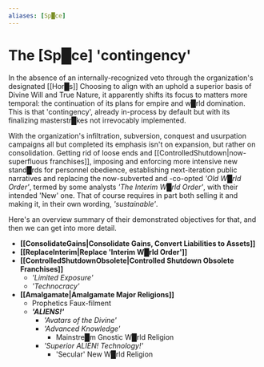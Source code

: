 ```yaml
---
aliases: [Sp█ce]
---
```

# The [Sp█ce] 'contingency'


In the absence of an internally-recognized veto through the organization's designated [[Hor█s]] Choosing to align with an uphold a superior basis of Divine Will and True Nature, it apparently shifts its focus to matters more temporal: the continuation of its plans for empire and w█rld domination.  This is that 'contingency', already in-process by default but with its finalizing masterstr█kes not irrevocably implemented.

With the organization's infiltration, subversion, conquest and usurpation campaigns all but completed its emphasis isn't on expansion, but rather on consolidation.  Getting rid of loose ends and [[ControlledShutdown|now-superfluous franchises]], imposing and enforcing more intensive new stand█rds for personnel obedience, establishing next-iteration public narratives and replacing the now-subverted and -co-opted *'Old W█rld Order'*, termed by some analysts *'The Interim W█rld Order'*, with their intended 'New' one.  That of course requires in part both selling it and making it, in their own wording, *'sustainable'*.

Here's an overview summary of their demonstrated objectives for that, and then we can get into more detail.

* **[[ConsolidateGains|Consolidate Gains, Convert Liabilities to Assets]]**
* **[[ReplaceInterim|Replace 'Interim W█rld Order']]**
* **[[ControlledShutdownObsolete|Controlled Shutdown Obsolete Franchises]]**
    * *'Limited Exposure'*
    * *'Technocracy'*
* **[[Amalgamate|Amalgamate Major Religions]]**
    * Prophetics Faux-filment
    * ***'ALIENS!'***
        * *'Avatars of the Divine'*
        * *'Advanced Knowledge'*
            * Mainstre█m Gnostic W█rld Religion
        * *'Superior ALIEN! Technology!'*
            * 'Secular' New W█rld Religion

